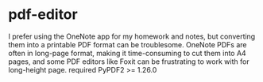 # pdf-editor
I prefer using the OneNote app for my homework and notes, but converting them into a printable PDF format can be troublesome. OneNote PDFs are often in long-page format, making it time-consuming to cut them into A4 pages, and some PDF editors like Foxit can be frustrating to work with for long-height page.
required PyPDF2 >= 1.26.0
